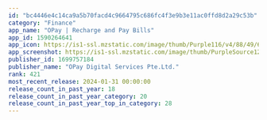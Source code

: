 ```yaml
---
id: "bc4446e4c14ca9a5b70facd4c9664795c686fc4f3e9b3e11ac0ffd8d2a29c53b"
category: "Finance"
app_name: "OPay | Recharge and Pay Bills"
app_id: 1590264641
app_icon: https://is1-ssl.mzstatic.com/image/thumb/Purple116/v4/88/49/6c/88496ced-97dc-f317-155f-5fb2ed31d063/AppIcon-0-0-1x_U007emarketing-0-7-0-0-sRGB-0-85-220.png/1024x1024bb.png
app_screenshot: https://is1-ssl.mzstatic.com/image/thumb/PurpleSource126/v4/cf/0e/67/cf0e67d0-a923-97a9-336d-4731b3bdb91b/851fcb83-2e30-4ee7-ac6b-7552cf63620a_20240130-122840.jpeg/1242x2208bb.png
publisher_id: 1699757184
publisher_name: "OPay Digital Services Pte.Ltd."
rank: 421
most_recent_release: 2024-01-31 00:00:00
release_count_in_past_year: 18
release_count_in_past_year_category: 20
release_count_in_past_year_top_in_category: 28
---
```

